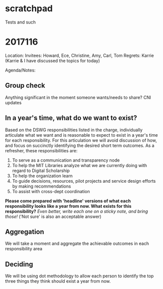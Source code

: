 # scratchpad
Tests and such

2017116
=======
Location: 
Invitees: Howard, Ece, Christine, Amy, Carl, Tom
Regrets: Karrie (Karrie & I have discussed the topics for today)

Agenda/Notes:
## Group check
Anything significant in the moment someone wants/needs to share?
CNI updates

## In a year's time, what do we want to exist?
Based on the DSWG responsibilities listed in the charge,
individually articulate what we want and is reasonable to expect to exist in a year's time for each responsibility. For this articulation we will avoid discussion of how, and focus on succinctly identifying the desired short term outcomes. 
As a refresher, these responsibilities are: 
1. To serve as a communication and transparency node
2. To help the MIT Libraries analyze what we are currently doing with regard to Digital Scholarship
3. To help the organization learn
4. To guide decisions, resources, pilot projects and service design efforts by making recommendations
5. To assist with cross-dept coordination

__Please come prepared with 'headline' versions of what each responsibility looks like a year from now. What exists for this responsibility?__
*Even better, write each one on a sticky note, and bring those!* ('Not sure' is also an acceptable answer)

## Aggregation
We will take a moment and aggregate the achievable outcomes in each responsibility area

## Deciding
We will be using dot methodology to allow each person to identify the top three things they think should exist a year from now.
